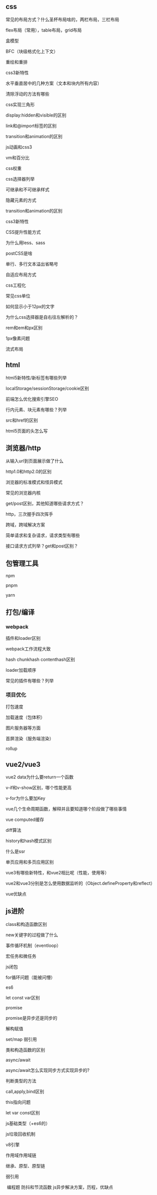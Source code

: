 ## css

常见的布局方式？什么圣杯布局啥的，两栏布局，三栏布局

flex布局（常用），table布局，grid布局

盒模型

BFC（块级格式化上下文）

重绘和重排

css3新特性

水平垂直居中的几种方案（文本和块内所有内容）

清除浮动的方法有哪些

css实现三角形

display:hidden和visible的区别

link和@import标签的区别

transition和animation的区别

js动画和css3

vm和百分比

css权重

css选择器列举

可继承和不可继承样式

隐藏元素的方式

transition和animation的区别

css3新特性

CSS提升性能方式

为什么用less、sass

postCSS是啥

单行、多行文本溢出省略号

自适应布局方式

css工程化

常见css单位

如何显示小于12px的文字

为什么css选择器是自右往左解析的？

rem和em和px区别

1px像素问题

流式布局

## html

html5新特性/新标签有哪些列举

localStorage/sessionStorage/cookie区别

前端怎么优化搜索引擎SEO

行内元素、块元素有哪些？列举

src和href的区别

html5页面的头怎么写

## 浏览器/http

从输入url到页面展示做了什么

http1.0和http2.0的区别

浏览器的标准模式和怪异模式

常见的浏览器内核

get/post区别，其他知道哪些请求方式？

http，三次握手四次挥手

跨域，跨域解决方案

简单请求和复杂请求，请求类型有哪些

接口请求方式列举？get和post区别？

## 包管理工具

npm 

pnpm

yarn

## 打包/编译

### webpack

插件和loader区别

webpack工作流程大致

hash chunkhash contenthash区别

loader加载顺序

常见的插件有哪些？列举

### 项目优化

打包速度

加载速度（包体积）

图片服务器等方面

首屏渲染（服务端渲染）

rollup

## vue2/vue3

vue2 data为什么要return一个函数

v-if和v-show区别，哪个性能更高

v-for为什么要加Key

vue几个生命周期函数，解释并且要知道哪个阶段做了哪些事情

vue computed缓存

diff算法

history和hash模式区别

什么是ssr

单页应用和多页应用区别

vue3有哪些新特性，和vue2相比呢（性能，使用等）

vue2和vue3分别是怎么使用数据监听的（Object.defineProperty和reflect）

vue优缺点

## js进阶

class和构造函数区别

new关键字的过程做了什么

事件循环机制（eventloop）

宏任务和微任务

js闭包

for循环问题（能被问懵）

es6

let const var区别

promise

promise是异步还是同步的

解构赋值

set/map 弱引用	

类和构造函数的区别

async/await

async/await怎么实现同步方式实现异步的?

判断类型的方法

call,apply,bind区别

this指向问题

let var const区别

js基础类型（+es6的）

js垃圾回收机制

v8引擎

作用域作用域链

继承、原型、原型链

弱引用

​	编程题
		防抖和节流函数
	js异步解决方案，历程，优缺点
